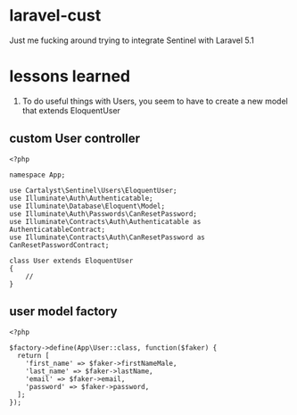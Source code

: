 # laravel-cust
Just me fucking around trying to integrate Sentinel with Laravel 5.1

# lessons learned

1. To do useful things with Users, you seem to have to create a new model that extends EloquentUser

## custom User controller
```
<?php

namespace App;

use Cartalyst\Sentinel\Users\EloquentUser;
use Illuminate\Auth\Authenticatable;
use Illuminate\Database\Eloquent\Model;
use Illuminate\Auth\Passwords\CanResetPassword;
use Illuminate\Contracts\Auth\Authenticatable as AuthenticatableContract;
use Illuminate\Contracts\Auth\CanResetPassword as CanResetPasswordContract;

class User extends EloquentUser
{
    //
}
```

## user model factory
```
<?php

$factory->define(App\User::class, function($faker) {
  return [
    'first_name' => $faker->firstNameMale,
    'last_name' => $faker->lastName,
    'email' => $faker->email,
    'password' => $faker->password,
  ];
});
```